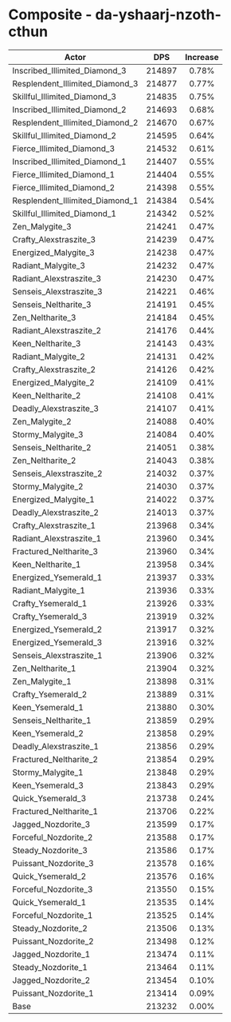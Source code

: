 # Composite - da-yshaarj-nzoth-cthun
| Actor | DPS | Increase |
|---|:---:|:---:|
|Inscribed_Illimited_Diamond_3|214897|0.78%|
|Resplendent_Illimited_Diamond_3|214877|0.77%|
|Skillful_Illimited_Diamond_3|214835|0.75%|
|Inscribed_Illimited_Diamond_2|214693|0.68%|
|Resplendent_Illimited_Diamond_2|214670|0.67%|
|Skillful_Illimited_Diamond_2|214595|0.64%|
|Fierce_Illimited_Diamond_3|214532|0.61%|
|Inscribed_Illimited_Diamond_1|214407|0.55%|
|Fierce_Illimited_Diamond_1|214404|0.55%|
|Fierce_Illimited_Diamond_2|214398|0.55%|
|Resplendent_Illimited_Diamond_1|214384|0.54%|
|Skillful_Illimited_Diamond_1|214342|0.52%|
|Zen_Malygite_3|214241|0.47%|
|Crafty_Alexstraszite_3|214239|0.47%|
|Energized_Malygite_3|214238|0.47%|
|Radiant_Malygite_3|214232|0.47%|
|Radiant_Alexstraszite_3|214230|0.47%|
|Senseis_Alexstraszite_3|214221|0.46%|
|Senseis_Neltharite_3|214191|0.45%|
|Zen_Neltharite_3|214184|0.45%|
|Radiant_Alexstraszite_2|214176|0.44%|
|Keen_Neltharite_3|214143|0.43%|
|Radiant_Malygite_2|214131|0.42%|
|Crafty_Alexstraszite_2|214126|0.42%|
|Energized_Malygite_2|214109|0.41%|
|Keen_Neltharite_2|214108|0.41%|
|Deadly_Alexstraszite_3|214107|0.41%|
|Zen_Malygite_2|214088|0.40%|
|Stormy_Malygite_3|214084|0.40%|
|Senseis_Neltharite_2|214051|0.38%|
|Zen_Neltharite_2|214043|0.38%|
|Senseis_Alexstraszite_2|214032|0.37%|
|Stormy_Malygite_2|214030|0.37%|
|Energized_Malygite_1|214022|0.37%|
|Deadly_Alexstraszite_2|214013|0.37%|
|Crafty_Alexstraszite_1|213968|0.34%|
|Radiant_Alexstraszite_1|213960|0.34%|
|Fractured_Neltharite_3|213960|0.34%|
|Keen_Neltharite_1|213958|0.34%|
|Energized_Ysemerald_1|213937|0.33%|
|Radiant_Malygite_1|213936|0.33%|
|Crafty_Ysemerald_1|213926|0.33%|
|Crafty_Ysemerald_3|213919|0.32%|
|Energized_Ysemerald_2|213917|0.32%|
|Energized_Ysemerald_3|213916|0.32%|
|Senseis_Alexstraszite_1|213906|0.32%|
|Zen_Neltharite_1|213904|0.32%|
|Zen_Malygite_1|213898|0.31%|
|Crafty_Ysemerald_2|213889|0.31%|
|Keen_Ysemerald_1|213880|0.30%|
|Senseis_Neltharite_1|213859|0.29%|
|Keen_Ysemerald_2|213858|0.29%|
|Deadly_Alexstraszite_1|213856|0.29%|
|Fractured_Neltharite_2|213854|0.29%|
|Stormy_Malygite_1|213848|0.29%|
|Keen_Ysemerald_3|213843|0.29%|
|Quick_Ysemerald_3|213738|0.24%|
|Fractured_Neltharite_1|213706|0.22%|
|Jagged_Nozdorite_3|213599|0.17%|
|Forceful_Nozdorite_2|213588|0.17%|
|Steady_Nozdorite_3|213586|0.17%|
|Puissant_Nozdorite_3|213578|0.16%|
|Quick_Ysemerald_2|213576|0.16%|
|Forceful_Nozdorite_3|213550|0.15%|
|Quick_Ysemerald_1|213535|0.14%|
|Forceful_Nozdorite_1|213525|0.14%|
|Steady_Nozdorite_2|213506|0.13%|
|Puissant_Nozdorite_2|213498|0.12%|
|Jagged_Nozdorite_1|213474|0.11%|
|Steady_Nozdorite_1|213464|0.11%|
|Jagged_Nozdorite_2|213454|0.10%|
|Puissant_Nozdorite_1|213414|0.09%|
|Base|213232|0.00%|
